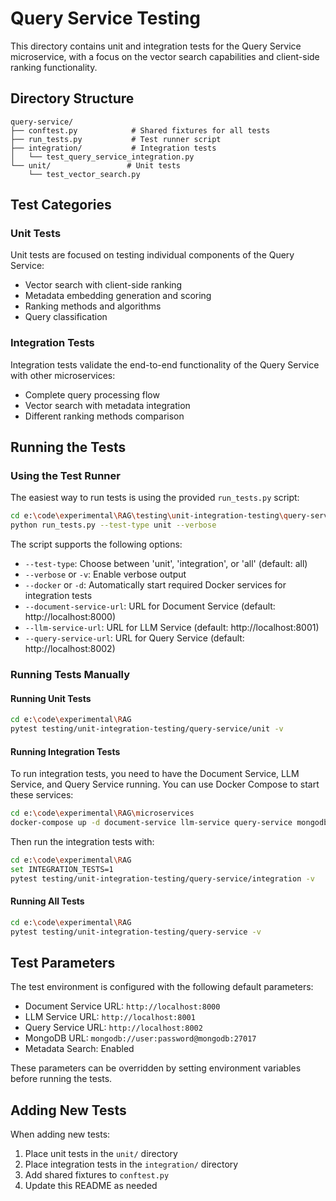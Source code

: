 # Query Service Testing

This directory contains unit and integration tests for the Query Service microservice, with a focus on the vector search capabilities and client-side ranking functionality.

## Directory Structure

```
query-service/
├── conftest.py            # Shared fixtures for all tests
├── run_tests.py           # Test runner script
├── integration/           # Integration tests
│   └── test_query_service_integration.py
└── unit/                 # Unit tests
    └── test_vector_search.py
```

## Test Categories

### Unit Tests

Unit tests are focused on testing individual components of the Query Service:

- Vector search with client-side ranking
- Metadata embedding generation and scoring
- Ranking methods and algorithms
- Query classification

### Integration Tests

Integration tests validate the end-to-end functionality of the Query Service with other microservices:

- Complete query processing flow
- Vector search with metadata integration
- Different ranking methods comparison

## Running the Tests

### Using the Test Runner

The easiest way to run tests is using the provided `run_tests.py` script:

```bash
cd e:\code\experimental\RAG\testing\unit-integration-testing\query-service
python run_tests.py --test-type unit --verbose
```

The script supports the following options:
- `--test-type`: Choose between 'unit', 'integration', or 'all' (default: all)
- `--verbose` or `-v`: Enable verbose output
- `--docker` or `-d`: Automatically start required Docker services for integration tests
- `--document-service-url`: URL for Document Service (default: http://localhost:8000)
- `--llm-service-url`: URL for LLM Service (default: http://localhost:8001)
- `--query-service-url`: URL for Query Service (default: http://localhost:8002)

### Running Tests Manually

#### Running Unit Tests

```bash
cd e:\code\experimental\RAG
pytest testing/unit-integration-testing/query-service/unit -v
```

#### Running Integration Tests

To run integration tests, you need to have the Document Service, LLM Service, and Query Service running. You can use Docker Compose to start these services:

```bash
cd e:\code\experimental\RAG\microservices
docker-compose up -d document-service llm-service query-service mongodb
```

Then run the integration tests with:

```bash
cd e:\code\experimental\RAG
set INTEGRATION_TESTS=1
pytest testing/unit-integration-testing/query-service/integration -v
```

#### Running All Tests

```bash
cd e:\code\experimental\RAG
pytest testing/unit-integration-testing/query-service -v
```

## Test Parameters

The test environment is configured with the following default parameters:

- Document Service URL: `http://localhost:8000`
- LLM Service URL: `http://localhost:8001`
- Query Service URL: `http://localhost:8002`
- MongoDB URL: `mongodb://user:password@mongodb:27017`
- Metadata Search: Enabled

These parameters can be overridden by setting environment variables before running the tests.

## Adding New Tests

When adding new tests:

1. Place unit tests in the `unit/` directory
2. Place integration tests in the `integration/` directory
3. Add shared fixtures to `conftest.py`
4. Update this README as needed
